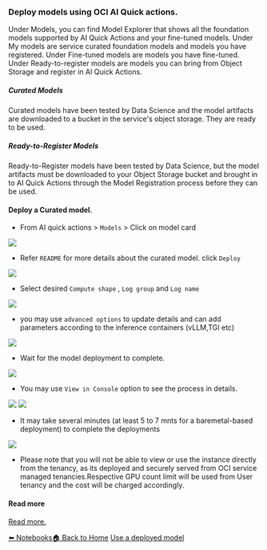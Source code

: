 ### Deploy models using OCI AI Quick actions.

Under Models, you can find Model Explorer that shows all the foundation models supported by AI Quick Actions and your fine-tuned models. Under My models are service curated foundation models and models you have registered. Under Fine-tuned models are models you have fine-tuned. Under Ready-to-register models are models you can bring from Object Storage and register in AI Quick Actions.

##### Curated Models
Curated models have been tested by Data Science and the model artifacts are downloaded to a bucket in the service's object storage. They are ready to be used.

##### Ready-to-Register Models
Ready-to-Register models have been tested by Data Science, but the model artifacts must be downloaded to your Object Storage bucket and brought in to AI Quick Actions through the Model Registration process before they can be used.

#### Deploy a Curated model.

- From AI quick actions > `Models` > Click on model card

![](images/cm_deploy.png)

- Refer `README` for more details about the curated model. click `Deploy`

![](images/cm_rm.png)

- Select desired `Compute shape` , `Log group` and `Log name`

![](images/cm_deploy_shape.png)

- you may use `advanced options` to update details and can add parameters according to the inference containers (vLLM,TGI etc)

![](images/cm_deploy_advancedoptions.png)

- Wait for the model deployment to complete.

![](images/deploy_progress.png)

- You may use `View in Console` option to see the process in details.

![](images/view_console.png)
![](images/deploy_details_1.png)
- It may take several minutes (at least 5 to 7 mnts for a baremetal-based deployment) to complete the deployments

![](images/model_deployment_details.png)

- Please note that you will not be able to view or use the instance directly from the tenancy, as its deployed and securely served from OCI service managed tenancies.Respective GPU count limit will be used from User tenancy and the cost will be charged accordingly.


#### Read more 
[Read more.](https://github.com/oracle-samples/oci-data-science-ai-samples/blob/main/ai-quick-actions/model-deployment-tips.md)


[⬅️ Notebooks](notebook.md)[🏠 Back to Home](../README.md) [Use a deployed model](use_deployed_model.md)